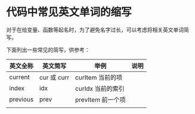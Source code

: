 # 代码中常见英文单词的缩写

对于在给变量、函数等起名时，为了避免名字过长，可以考虑将相关英文单词简写。

下面列出一些常见的简写，供参考：

| 英文全称 | 英文简写 | 举例 | 说明 |
| ------ | ------- | --- | --- |
| current | cur 或 curr | curItem 当前的项 | |
| index | idx | curIdx 当前的索引 | |
| previous | prev | prevItem 前一个项 | |
| | | |
